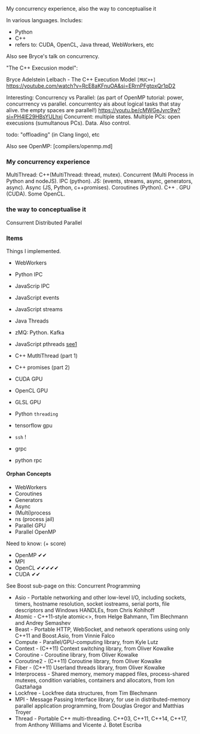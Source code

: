 My concurrency experience, also the way to conceptualise it

In various languages. Includes:
* Python
* C++
* refers to: CUDA, OpenCL, Java thread, WebWorkers, etc


Also see Bryce's talk on concurrency.

"The C++ Execusion model":

Bryce Adelstein Lelbach - The C++ Execution Model `[MUC++]`
https://youtube.com/watch?v=RcE8aKFnuOA&si=ERrnPFgtpxQr1pD2

Interesting: Concurrency vs Parallel:
(as part of  OpenMP tutorial: power, concurrrency vs parallel. concurrentcy ais about logical tasks that stay alive. the empty spaces are parallel!)
https://youtu.be/cMWGeJyrc9w?si=PH4IE29HBsYULhxj
Concurrent: multiple states. Multiple PCs: open execusions (sumultanous PCs). Data. Also control.

todo:
"offloading" (in Clang lingo), etc

Also see OpenMP: [compilers/openmp.md]

### My concurrency experience
MultiThread: C++(MultiThread: thread, mutex). Concurrent (Multi Process in Python and nodeJS). IPC (python). JS: (events, streams, async, generators, async). Async (JS, Python, c++promises). Coroutines (Python). C++ . GPU (CUDA). Some OpenCL.

### the way to conceptualise it
Consurrent
Distributed
Parallel

### Items
Things I implemented.
* WebWorkers
* Python IPC
* JavaScrip IPC
* JavaScript events
* JavaScript streams
* Java Threads
* zMQ: Python. Kafka
* JavaScript pthreads [see1](https://livebook.manning.com/book/webassembly-in-action/chapter-9/187)
* C++ MutltiThread (part 1)
* C++ promises (part 2)
* CUDA GPU
* OpenCL GPU
* GLSL GPU
* Python `threading`
* tensorflow gpu

* `ssh` !
* grpc
* python rpc

#### Orphan Concepts
* WebWorkers
* Coroutines
* Generators
* Async
* (Multi)process
* ns (process jail)
* Parallel GPU
* Parallel OpenMP

Need to know: (+ score)
* OpenMP ✔︎✔︎
* MPI
* OpenCL  ✔︎✔︎✔︎✔︎✔︎
* CUDA  ✔︎✔︎


See Boost sub-page on this:
Concurrent Programming
* Asio - Portable networking and other low-level I/O, including sockets, timers, hostname resolution, socket iostreams, serial ports, file descriptors and Windows HANDLEs, from Chris Kohlhoff
* Atomic - C++11-style atomic<>, from Helge Bahmann, Tim Blechmann and Andrey Semashev
* Beast - Portable HTTP, WebSocket, and network operations using only C++11 and Boost.Asio, from Vinnie Falco
* Compute - Parallel/GPU-computing library, from Kyle Lutz
* Context - (C++11) Context switching library, from Oliver Kowalke
* Coroutine - Coroutine library, from Oliver Kowalke
* Coroutine2 - (C++11) Coroutine library, from Oliver Kowalke
* Fiber - (C++11) Userland threads library, from Oliver Kowalke
* Interprocess - Shared memory, memory mapped files, process-shared mutexes, condition variables, containers and allocators, from Ion Gaztañaga
* Lockfree - Lockfree data structures, from Tim Blechmann
* MPI - Message Passing Interface library, for use in distributed-memory parallel application programming, from Douglas Gregor and Matthias Troyer
* Thread - Portable C++ multi-threading. C++03, C++11, C++14, C++17, from Anthony Williams and Vicente J. Botet Escriba
